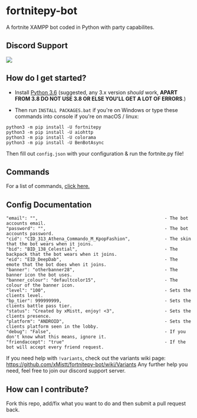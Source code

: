 # fortnitepy-bot
A fortnite XAMPP bot coded in Python with party capabilites.

## Discord Support
<a href="https://discord.gg/Aqvz5Xj"><img src="https://discordapp.com/api/guilds/624635034225213440/widget.png?style=banner2"></a>

## How do I get started?

* Install [Python 3.6](https://www.python.org/downloads/release/python-360/ "Python 3.6 Download") (suggested, any 3.x version *should* work, **APART FROM 3.8 DO NOT USE 3.8 OR ELSE YOU'LL GET A LOT OF ERRORS**.)


* Then run ``INSTALL PACKAGES.bat`` if you're on Windows or type these commands into console if you're on macOS / linux:
```
python3 -m pip install -U fortnitepy
python3 -m pip install -U aiohttp
python3 -m pip install -U colorama
python3 -m pip install -U BenBotAsync
```

Then fill out ``config.json`` with your configuration & run the fortnite.py file!

## Commands
For a list of commands, <a href="https://github.com/xMistt/fortnitepy-bot/wiki/Commands">click here.</a>

## Config Documentation
```
"email": "",                                                - The bot accounts email.
"password": "",                                             - The bot accounts password.
"cid": "CID_313_Athena_Commando_M_KpopFashion",             - The skin that the bot wears when it joins.
"bid": "BID_138_Celestial",                                 - The backpack that the bot wears when it joins.
"eid": "EID_DeepDab",                                       - The emote that the bot does when it joins.
"banner": "otherbanner28",                                  - The banner icon the bot uses.
"banner_colour": "defaultcolor15",                          - The colour of the banner icon.
"level": "100",                                             - Sets the clients level.
"bp_tier": 999999999,                                       - Sets the clients battle pass tier.
"status": "Created by xMistt, enjoy! <3",                   - Sets the clients presence.
"platform": "ANDROID",                                      - Sets the clients platform seen in the lobby.
"debug": "False",                                           - If you don't know what this means, ignore it.
"friendaccept": "true"                                      - If the bot will accept every friend request.
```

If you need help with ``!variants``, check out the variants wiki page: https://github.com/xMistt/fortnitepy-bot/wiki/Variants Any further help you need, feel free to join our discord support server.

## How can I contribute?
Fork this repo, add/fix what you want to do and then submit a pull request back.

